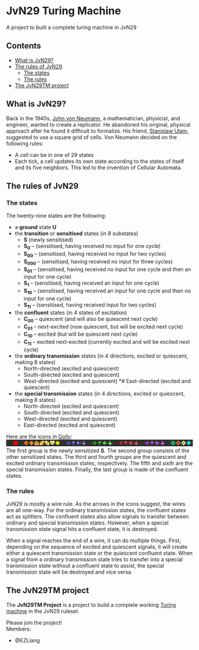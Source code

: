# JvN29 Turing Machine
A project to built a complete turing machine in JvN29

## Contents
 * [What is JvN29?](#What-is-JvN29)
 * [The rules of JvN29](#The-rules-of-JvN29)
   * [The states](#The-states)
   * [The rules](#The-rules)
 * [The JvN29TM project](#The-JvN29TM-project)

## What is JvN29?
Back in the 1940s, [John von Neumann](https://en.wikipedia.org/wiki/John_von_Neumann), a mathematician, physicist, and engineer, wanted to create a replicator. He abandoned his original, physical approach after he found it difficult to formalize. His friend, [Stanislaw Ulam](https://en.wikipedia.org/wiki/Stanislaw_Ulam), suggested to use a square grid of cells. Von Neumann decided on the following rules:
 * A cell can be in one of 29 states
 * Each tick, a cell updates its own state according to the states of itself and its five neighbors.
This led to the invention of Cellular Automata.

## The rules of JvN29
### The states
The twenty-nine states are the following:
 * a **ground** state **U**
 * the **transition** or **sensitised** states (in 8 substates)
   * **S** (newly sensitised)
   * **S<sub>0</sub>** – (sensitised, having received no input for one cycle) 
   * **S<sub>00</sub>** – (sensitised, having received no input for two cycles) 
   * **S<sub>000</sub>** – (sensitised, having received no input for three cycles) 
   * **S<sub>01</sub>** – (sensitised, having received no input for one cycle and then an input for one cycle) 
   * **S<sub>1</sub>** – (sensitised, having received an input for one cycle) 
   * **S<sub>10</sub>** – (sensitised, having received an input for one cycle and then no input for one cycle) 
   * **S<sub>11</sub>** – (sensitised, having received input for two cycles) 
 * the **confluent** states (in 4 states of excitation) 
   * **C<sub>00</sub>** – quiescent (and will also be quiescent next cycle) 
   * **C<sub>01</sub>** – next-excited (now quiescent, but will be excited next cycle) 
   * **C<sub>10</sub>** – excited (but will be quiescent next cycle) 
   * **C<sub>11</sub>** – excited next-excited (currently excited and will be excited next cycle) 
 * the **ordinary transmission** states (in 4 directions, excited or quiescent, making 8 states)
   * North-directed (excited and quiescent) 
   * South-directed (excited and quiescent) 
   * West-directed (excited and quiescent) 
   *# East-directed (excited and quiescent) 
 * the **special transmission** states (in 4 directions, excited or quiescent, making 8 states)
   * North-directed (excited and quiescent)
   * South-directed (excited and quiescent)
   * West-directed (excited and quiescent)
   * East-directed (excited and quiescent)

Here are the icons in [Golly](https://golly.sourceforge.net):
![29 States of JvN29](assets/states.png)
The first group is the newly sensitized **S**. The second group consists of the other sensitized states. The third and fourth groups are the quiescent and excited ordinary transmission states, respectively. The fifth and sixth are the special transmission states. Finally, the last group is made of the confluent states.

### The rules
JvN29 is mostly a wire rule. As the arrows in the icons suggest, the wires are all one-way. For the ordinary transmission states, the confluent states act as splitters. The confluent states also allow signals to transfer between ordinary and special transmission states. However, when a special transmission state signal hits a confluent state, it is destroyed.

When a signal reaches the end of a wire, it can do multiple things. First, depending on the sequence of excited and quiescent signals, it will create either a quiescent transmission state or the quiescent confluent state. When a signal from a ordinary transmission state tries to transfer into a special transmission state without a confluent state to assist, the special transmission state will be destroyed and vice versa.

## The JvN29TM project
The **JvN29TM Project** is a project to build a complete working [Turing machine](https://en.wikipedia.org/wiki/Turing_machine) in the JvN29 ruleset.

Please join the project!<br />
Members:
 * @EZLiang